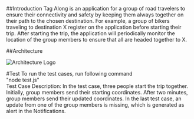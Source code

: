 
##Introduction
Tag Along is an application for a group of road travelers to ensure their connectivity and safety by keeping them always together on their path to the chosen destination. For example, a group of bikers traveling to destination X register on the application before starting their trip. After starting the trip, the application will periodically monitor the location of the group members to ensure that all are headed together to X.


##Architecture

![Architecture Logo](tagalong/images/arch.png)

#Test
To run the test cases, run following command<br>
"node test.js"<br>
Test Case Description: In the test case, three people start the trip together. Initially, group members send their starting coordinates. After two minutes, group members send their updated coordinates. In the last test case, an update from one of the group members is missing, which is generated as alert in the Notifications.
